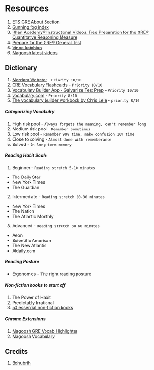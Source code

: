 # Resources

1. [ETS GRE About Section](https://www.ets.org/gre/revised_general/about)
2. [Gunning fog index](http://gunning-fog-index.com/)
3. [Khan Academy® Instructional Videos: Free Preparation for the GRE® Quantitative Reasoning Measure](https://www.ets.org/gre/revised_general/prepare/quantitative_reasoning/khan_academy/)
4. [Prepare for the GRE® General Test](https://www.ets.org/gre/revised_general/prepare/)
5. [Vince kotchian ](https://quizlet.com/Vince_Kotchian)
6. [Magoosh latest videos](https://drive.google.com/drive/folders/1oP2wz0wCL1AkQXjCifplxZINtBlo9sYH?usp=sharing)

## Dictionary
1. [Merriam Webster](https://www.merriam-webster.com/) - `Priority 10/10`
2. [GRE Vocabulary Flashcards](https://play.google.com/store/apps/details?id=com.magoosh.flashcards.gre&hl=en&gl=US) - `Priority 10/10`
3. [Vocabulary Builder App - Galvanize Test Prep](https://galvanizetestprep.com/gre-test-prep/vocabulary-builder-app/) - `Priority 10/10`
4. [vocabulary.com](https://www.vocabulary.com/) - `Priority 8/10`
5. [The vocabulary builder workbook by Chris Lele](#) - `priority 8/10` 

##### Categorizing Vocabulry
1. High risk pool -  `Always forgets the meaning, can't remember long`
2. Medium risk pool - `Remember sometimes`
3. Low risk pool - `Remember 90% time, make confusion 10% time`
4. Close to solving - `Almost done with rememberance`
5. Solved - `In long term memory`

##### Reading Habit Scale
1. Beginner - `Reading stretch 5-10 minutes`
  - The Daily Star
  - New York Times
  - The Guardian
2. Intermediate - `Reading stretch 20-30 minutes`
  - New York Times
  - The Nation
  - The Atlantic Monthly
3. Advanced - `Reading stretch 30-60 minutes`
  - Aeon
  - Scientific American
  - The New Atlantis
  - Aldaily.com

##### Reading Posture
- Ergonomics - The right reading posture

##### Non-fiction books to start off
1. The Power of Habit
2. Predictably Irrational
3. [50 essential non-fiction books](https://www.abebooks.com/books/50-essential-non-fiction-books/index.shtml)

##### Chrome Extensions
1. [Magoosh GRE Vocab Highlighter](https://chrome.google.com/webstore/detail/magoosh-gre-vocab-highlig/hlkndiknofmlmajfocifccmplknafjeo?hl=en)
2. [Magoosh Vocabulary](https://chrome.google.com/webstore/detail/magoosh-vocabulary/oooelhhaglnggehlocjjmgngfknfclak)

## Credits
1. [Bohubrihi](https://bohubrihi.com/course/gre-verbal-preparation/)
    

